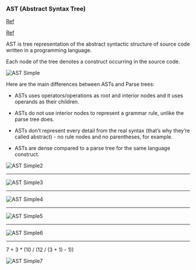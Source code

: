 
### AST (Abstract Syntax Tree)

[Ref](https://en.wikipedia.org/wiki/Abstract_syntax_tree)

[Ref](https://ruslanspivak.com/lsbasi-part7/)

AST is tree representation of the abstract syntactic structure of source code written in a programming language.

Each node of the tree denotes a construct occurring in the source code. 

![AST Simple](https://ruslanspivak.com/lsbasi-part7/lsbasi_part7_ast_01.png)

Here are the main differences between ASTs and Parse trees:

- ASTs uses operators/operations as root and interior nodes and it uses operands as their children.
    
- ASTs do not use interior nodes to represent a grammar rule, unlike the parse tree does.
    
- ASTs don’t represent every detail from the real syntax (that’s why they’re called abstract) - no rule nodes and no parentheses, for example.
    
- ASTs are dense compared to a parse tree for the same language construct.


 
![AST Simple2](https://ruslanspivak.com/lsbasi-part7/lsbasi_part7_ast_02.png)

-----

![AST Simple3](https://ruslanspivak.com/lsbasi-part7/lsbasi_part7_astprecedence_01.png)

------

![AST Simple4](https://ruslanspivak.com/lsbasi-part7/lsbasi_part7_astprecedence_02.png)

----
![AST Simple5](https://ruslanspivak.com/lsbasi-part7/lsbasi_part7_astimpl_01.png)

----

![AST Simple6](https://ruslanspivak.com/lsbasi-part7/lsbasi_part7_astimpl_02.png)

---

7 + 3 * (10 / (12 / (3 + 1) - 1))

![AST Simple7](https://ruslanspivak.com/lsbasi-part7/lsbasi_part7_genastdot_01.png)
